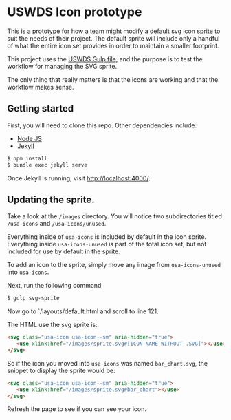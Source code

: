 # USWDS Icon prototype

This is a prototype for how a team might modify a default svg icon sprite to suit the needs of their project. The default sprite will include only a handful of what the entire icon set provides in order to maintain a smaller footprint. 

This project uses the [USWDS Gulp file](https://github.com/uswds/uswds-gulp/), and the purpose is to test the workflow for managing the SVG sprite. 

The only thing that really matters is that the icons are working and that the workflow makes sense. 

## Getting started

First, you will need to clone this repo. Other dependencies include:
- [Node JS](http://nodejs.org)
- [Jekyll](http://jekyllrb.com)

```bash
$ npm install
$ bundle exec jekyll serve
```

Once Jekyll is running, visit [http://localhost:4000/](http://localhost:4000/).

## Updating the sprite. 

Take a look at the `/images` directory. You will notice two subdirectories titled `/usa-icons` and `/usa-icons/unused`. 

Everything inside of `usa-icons` is included by default in the icon sprite. Everything inside `usa-icons-unused` is part of the total icon set, but not included for use by default in the sprite.

To add an icon to the sprite, simply move any image from `usa-icons-unused` into `usa-icons`. 

Next, run the following command

```bash
$ gulp svg-sprite
``` 

Now go to `/layouts/default.html and scroll to line 121. 

The HTML use the svg sprite is:
```html
<svg class="usa-icon usa-icon--sm" aria-hidden="true">
   <use xlink:href="/images/sprite.svg#[ICON NAME WITHOUT .SVG]"></use>
</svg>
```

So if the icon you moved into `usa-icons` was named `bar_chart.svg`, the snippet to display the sprite would be:
```html
<svg class="usa-icon usa-icon--sm" aria-hidden="true">
   <use xlink:href="/images/sprite.svg#bar_chart"></use>
</svg>
```

Refresh the page to see if you can see your icon.
